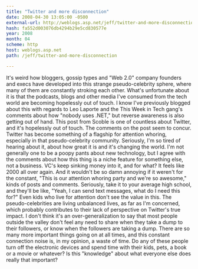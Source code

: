 ```yaml
---
title: "Twitter and more disconnection"
date: 2008-04-30 13:05:00 -0500
external-url: http://weblogs.asp.net/jeff/twitter-and-more-disconnection
hash: fa552d003076db4294b29e5cd830577e
year: 2008
month: 04
scheme: http
host: weblogs.asp.net
path: /jeff/twitter-and-more-disconnection

---
```


It's weird how bloggers, gossip types and
"Web 2.0" company founders and execs have developed into this strange
pseudo-celebrity sphere, where many of them are constantly stroking
each other. What's unfortunate about it is that the podcasts, blogs and
other media I've consumed from the tech world are becoming hopelessly
out of touch.
I know I've previously blogged about this with regards to Leo Laporte and the This Week in Tech gang's comments about how "nobody uses .NET," but reverse awareness is also getting out of hand. This post from Scoble is one of countless about Twitter,
and it's hopelessly out of touch. The comments on the post seem to
concur. Twitter has become something of a flagship for attention
whoring, especially in that pseudo-celebrity community. Seriously, I'm
so tired of hearing about it, about how great it is and it's changing
the world.
I'm not generally one to be a poopy pants about new
technology, but I agree with the comments about how this thing is a
niche feature for something else, not a business. VC's keep sinking
money into it, and for what? It feels like 2000 all over again.
And
it wouldn't be so damn annoying if it weren't for the constant, "This
is our attention whoring party and we're so awesome," kinds of posts
and comments. Seriously, take it to your average high school, and
they'll be like, "Yeah, I can send text messages, what do I need this
for?" Even kids who live for attention don't see the value in this.
The
pseudo-celebrities are living unbalanced lives, as far as I'm
concerned, which probably contributes to their lack of perspective on
Twitter's true impact. I don't think it's an over-generalization to say
that most people outside the valley don't feel any need to share when
they take a dump to their followers, or know when the followers are
taking a dump. There are so many more important things going on at all
times, and this constant connection noise is, in my opinion, a waste of
time.
Do any of these people turn off the electronic devices and
spend time with their kids, pets, a book or a movie or whatever? Is
this "knowledge" about what everyone else does really that important?
